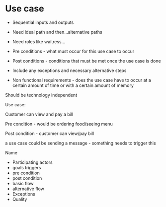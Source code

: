 # Use case

* Sequential inputs and outputs

* Need ideal path and then...alternative paths

* Need roles like waitress...

* Pre conditions - what must occur for this use case to occur

* Post conditions - conditions that must be met once the use case is done

* Include any exceptions and necessary alternative steps

* Non functional requirements - does the use case have to occur at a certain amount of time or with a certain amount of memory

Should be technology independent

Use case:

Customer can view and pay a bill

Pre condition - would be ordering food/seeing menu

Post condition - customer can view/pay bill

a use case could be sending a message - something needs to trigger this

Name
* Participating actors
* goals triggers
* pre condition
* post condition
* basic flow
* alternative flow
* Exceptions
* Quality
